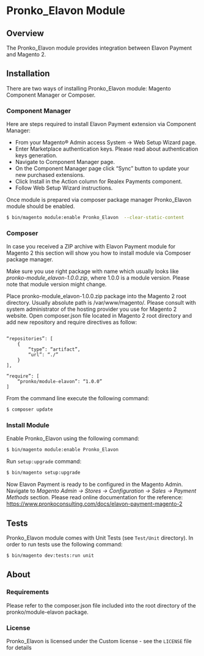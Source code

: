 # Pronko_Elavon Module

## Overview
The Pronko_Elavon module provides integration between Elavon Payment and Magento 2.

## Installation

There are two ways of installing Pronko_Elavon module: Magento Component Manager or Composer.

### Component Manager

Here are steps required to install Elavon Payment extension via Component Manager:

* From your Magento® Admin access System -> Web Setup Wizard page.
* Enter Marketplace authentication keys. Please read about authentication keys generation.
* Navigate to Component Manager page.
* On the Component Manager page click “Sync” button to update your new purchased extensions.
* Click Install in the Action column for Realex Payments component.
* Follow Web Setup Wizard instructions.

Once module is prepared via composer package manager Pronko_Elavon module should be enabled.
```bash
$ bin/magento module:enable Pronko_Elavon  --clear-static-content
```

### Composer

In case you received a ZIP archive with Elavon Payment module for Magento 2 this section will show you how to install module via Composer package manager. 

Make sure you use right package with name which usually looks like _pronko-module_elavon-1.0.0.zip_, 
where 1.0.0 is a module version. Please note that module version might change.

Place pronko-module_elavon-1.0.0.zip package into the Magento 2 root directory. 
Usually absolute path is /var/www/magento/. 
Please consult with system administrator of the hosting provider you use for Magento 2 website.
Open composer.json file located in Magento 2 root directory and add new repository and require directives as follow:

```

“repositories”: [
    {
        “type”: “artifact”,
        “url”: “./”
    }
],

“require”: [
    “pronko/module-elavon”: “1.0.0”
]
```

From the command line execute the following command:

```bash
$ composer update
```

### Install Module
Enable Pronko_Elavon using the following command:

```bash
$ bin/magento module:enable Pronko_Elavon
```

Run `setup:upgrade` command:
```bash
$ bin/magento setup:upgrade
```

Now Elavon Payment is ready to be configured in the Magento Admin.
Navigate to _Magento Admin -> Stores -> Configuration -> Sales -> Payment Methods_ section.
Please read online documentation for the reference: https://www.pronkoconsulting.com/docs/elavon-payment-magento-2

## Tests

Pronko_Elavon module comes with Unit Tests (see `Test/Unit` directory).
In order to run tests use the following command:
```bash
$ bin/magento dev:tests:run unit
```

## About

### Requirements

Please refer to the composer.json file included into the root directory of the pronko/module-elavon package.

### License

Pronko_Elavon is licensed under the Custom license - see the `LICENSE` file for details